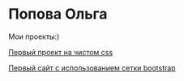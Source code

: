
# Попова Ольга
Мои проекты:)

[Первый проект на чистом css](https://olia12.github.io/first_css_project/ "Описание")

[Первый сайт с использованием сетки bootstrap](https://olia12.github.io/first_with_bootstrap_project "Описание")
